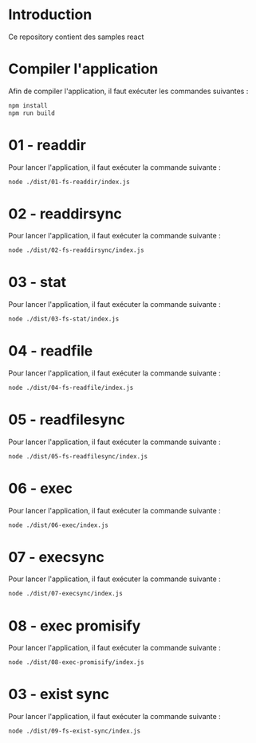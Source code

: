 # Introduction

Ce repository contient des samples react

# Compiler l'application

Afin de compiler l'application, il faut exécuter les commandes suivantes :

```bash
npm install
npm run build
```

# 01 - readdir

Pour lancer l'application, il faut exécuter la commande suivante :

```bash
node ./dist/01-fs-readdir/index.js
```

# 02 - readdirsync

Pour lancer l'application, il faut exécuter la commande suivante :

```bash
node ./dist/02-fs-readdirsync/index.js
```

# 03 - stat

Pour lancer l'application, il faut exécuter la commande suivante :

```bash
node ./dist/03-fs-stat/index.js
```

# 04 - readfile

Pour lancer l'application, il faut exécuter la commande suivante :

```bash
node ./dist/04-fs-readfile/index.js
```

# 05 - readfilesync

Pour lancer l'application, il faut exécuter la commande suivante :

```bash
node ./dist/05-fs-readfilesync/index.js
```

# 06 - exec

Pour lancer l'application, il faut exécuter la commande suivante :

```bash
node ./dist/06-exec/index.js
```

# 07 - execsync

Pour lancer l'application, il faut exécuter la commande suivante :

```bash
node ./dist/07-execsync/index.js
```

# 08 - exec promisify

Pour lancer l'application, il faut exécuter la commande suivante :

```bash
node ./dist/08-exec-promisify/index.js
```

# 03 - exist sync

Pour lancer l'application, il faut exécuter la commande suivante :

```bash
node ./dist/09-fs-exist-sync/index.js
```
